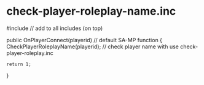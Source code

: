 # check-player-roleplay-name.inc

<prefers-color-scheme>
#include <check-player-roleplay-name> // add to all includes (on top)

public OnPlayerConnect(playerid) // default SA-MP function
{
    CheckPlayerRoleplayName(playerid); // check player name with use check-player-roleplay.inc

    return 1;
}
